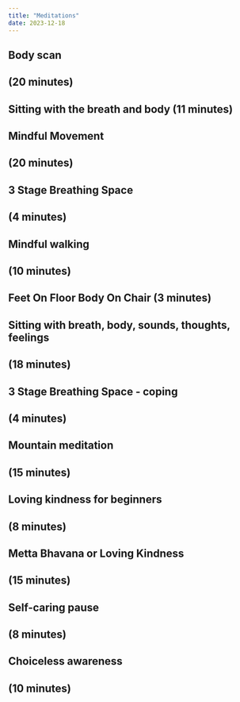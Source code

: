 ```yaml
---
title: "Meditations"
date: 2023-12-18
---
```

## Body scan

##  (20 minutes)

## Sitting with the breath and body (11 minutes)

## Mindful Movement

##  (20 minutes)

## 3 Stage Breathing Space

##  (4 minutes)

## Mindful walking

##  (10 minutes)

## Feet On Floor Body On Chair (3 minutes)

## Sitting with breath, body, sounds, thoughts, feelings

##  (18 minutes)

## 3 Stage Breathing Space - coping

##  (4 minutes)

## Mountain meditation

##  (15 minutes)

## Loving kindness for beginners

##  (8 minutes)

## Metta Bhavana or Loving Kindness

##  (15 minutes)

## Self-caring pause

##  (8 minutes)

## Choiceless awareness

##  (10 minutes)